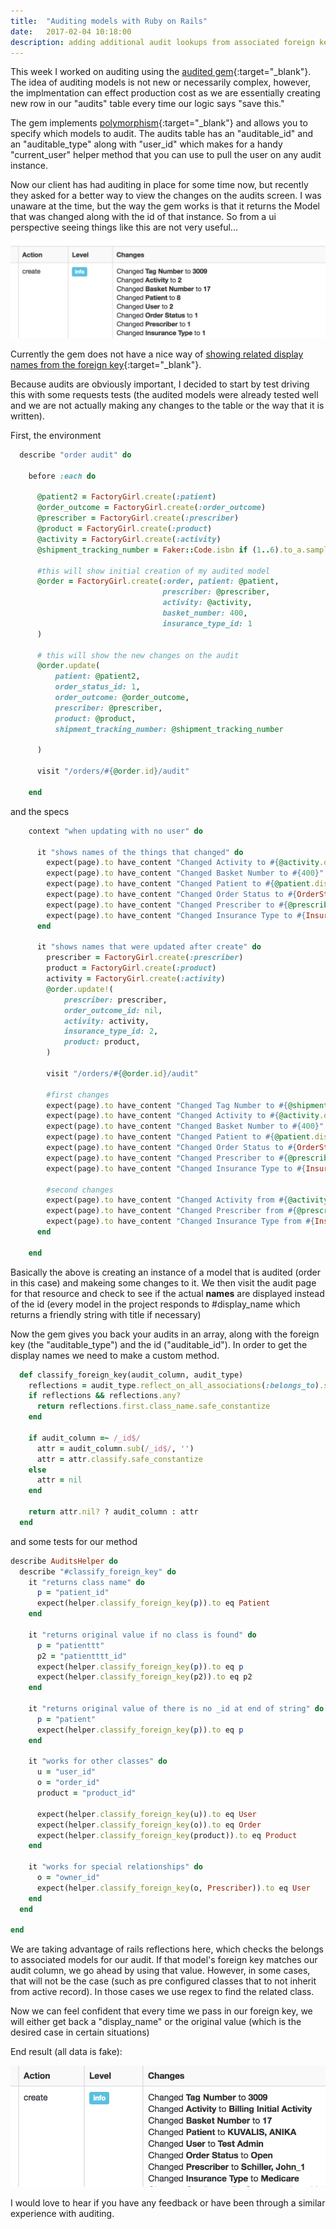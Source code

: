 ```yaml
---
title:  "Auditing models with Ruby on Rails"
date:   2017-02-04 10:18:00
description: adding additional audit lookups from associated foreign key
---
```


This week I worked on auditing using the [audited gem](https://github.com/collectiveidea/audited){:target="_blank"}. The idea of auditing models is  not new or necessarily complex, however, the implmentation can effect production cost as we are essentially creating new row in our "audits" table every time our logic says "save this."

The gem implements [polymorphism](https://johnromani90.github.io/2017/setting-up-polymorphism-in-ruby-on-rails/){:target="_blank"} and allows you to specify which models to audit. The audits table has an "auditable_id" and an "auditable_type" along with "user_id" which makes for a handy "current_user" helper method that you can use to pull the user on any audit instance.

Now our client has had auditing in place for some time now, but recently they asked for a better way to view the changes on the audits screen. I was unaware at the time, but the way the gem works is that it returns the Model that was changed along with the id of that instance. So from a ui perspective seeing things like this are not very useful...

![alt text](/assets/images/before_screenshot.png "before")

Currently the gem does not have a nice way of [showing related display names from the foreign key](https://github.com/collectiveidea/audited/issues/156){:target="_blank"}.

Because audits are obviously important, I decided to start by test driving this with some requests tests (the audited models were already tested well and we are not actually making any changes to the table or the way that it is written). 

First, the environment

```ruby
  describe "order audit" do

    before :each do

      @patient2 = FactoryGirl.create(:patient)
      @order_outcome = FactoryGirl.create(:order_outcome)
      @prescriber = FactoryGirl.create(:prescriber)
      @product = FactoryGirl.create(:product)
      @activity = FactoryGirl.create(:activity)
      @shipment_tracking_number = Faker::Code.isbn if (1..6).to_a.sample == 1

      #this will show initial creation of my audited model
      @order = FactoryGirl.create(:order, patient: @patient,
                                  prescriber: @prescriber,
                                  activity: @activity,
                                  basket_number: 400,
                                  insurance_type_id: 1
      )

      # this will show the new changes on the audit
      @order.update(
          patient: @patient2,
          order_status_id: 1,
          order_outcome: @order_outcome,
          prescriber: @prescriber,
          product: @product,
          shipment_tracking_number: @shipment_tracking_number

      )

      visit "/orders/#{@order.id}/audit"

    end
```

and the specs

```ruby
    context "when updating with no user" do

      it "shows names of the things that changed" do
        expect(page).to have_content "Changed Activity to #{@activity.display_name}"
        expect(page).to have_content "Changed Basket Number to #{400}"
        expect(page).to have_content "Changed Patient to #{@patient.display_name}"
        expect(page).to have_content "Changed Order Status to #{OrderStatus.find(1).display_name}"
        expect(page).to have_content "Changed Prescriber to #{@prescriber.display_name}"
        expect(page).to have_content "Changed Insurance Type to #{InsuranceType.find(1).display_name}"
      end

      it "shows names that were updated after create" do
        prescriber = FactoryGirl.create(:prescriber)
        product = FactoryGirl.create(:product)
        activity = FactoryGirl.create(:activity)
        @order.update!(
            prescriber: prescriber,
            order_outcome_id: nil,
            activity: activity,
            insurance_type_id: 2,
            product: product,
        )

        visit "/orders/#{@order.id}/audit"

        #first changes
        expect(page).to have_content "Changed Tag Number to #{@shipment_tracking_number}"
        expect(page).to have_content "Changed Activity to #{@activity.display_name}"
        expect(page).to have_content "Changed Basket Number to #{400}"
        expect(page).to have_content "Changed Patient to #{@patient.display_name}"
        expect(page).to have_content "Changed Order Status to #{OrderStatus.find(1).display_name}"
        expect(page).to have_content "Changed Prescriber to #{@prescriber.display_name}"
        expect(page).to have_content "Changed Insurance Type to #{InsuranceType.find(1).display_name}"

        #second changes
        expect(page).to have_content "Changed Activity from #{@activity.display_name} to #{activity.display_name}"
        expect(page).to have_content "Changed Prescriber from #{@prescriber.display_name} to #{prescriber.display_name}"
        expect(page).to have_content "Changed Insurance Type from #{InsuranceType.find(1).display_name} to #{InsuranceType.find(2).display_name}"
      end

    end
```

Basically the above is creating an instance of a model that is audited (order in this case) and makeing some changes to it. We then visit the audit page for that resource and check to see if the actual __names__ are displayed instead of the id (every model in the project responds to #display_name which returns a friendly string with title if necessary)

Now the gem gives you back your audits in an array, along with the foreign key (the "auditable_type") and the id ("auditable_id"). In order to get the display names we need to make a custom method.

```ruby
  def classify_foreign_key(audit_column, audit_type)
    reflections = audit_type.reflect_on_all_associations(:belongs_to).select{|r| r.foreign_key == audit_column} if audit_type.respond_to?(:reflect_on_all_associations)
    if reflections && reflections.any?
      return reflections.first.class_name.safe_constantize
    end

    if audit_column =~ /_id$/
      attr = audit_column.sub(/_id$/, '')
      attr = attr.classify.safe_constantize
    else
      attr = nil
    end

    return attr.nil? ? audit_column : attr
  end
```

and some tests for our method

```ruby
describe AuditsHelper do
  describe "#classify_foreign_key" do
    it "returns class name" do
      p = "patient_id"
      expect(helper.classify_foreign_key(p)).to eq Patient
    end

    it "returns original value if no class is found" do
      p = "patienttt"
      p2 = "patientttt_id"
      expect(helper.classify_foreign_key(p)).to eq p
      expect(helper.classify_foreign_key(p2)).to eq p2
    end

    it "returns original value of there is no _id at end of string" do
      p = "patient"
      expect(helper.classify_foreign_key(p)).to eq p
    end

    it "works for other classes" do
      u = "user_id"
      o = "order_id"
      product = "product_id"

      expect(helper.classify_foreign_key(u)).to eq User
      expect(helper.classify_foreign_key(o)).to eq Order
      expect(helper.classify_foreign_key(product)).to eq Product
    end
    
    it "works for special relationships" do
      o = "owner_id"
      expect(helper.classify_foreign_key(o, Prescriber)).to eq User
    end
  end

end
```

We are taking advantage of rails reflections here, which checks the belongs to associated models for our audit. If that model's foreign key matches our audit column, we go ahead by using that value. However, in some cases, that will not be the case (such as pre configured classes that to not inherit from active record). In those cases we use regex to find the related class.

Now we can feel confident that every time we pass in our foreign key, we will either get back a "display_name" or the original value (which is the desired case in certain situations)

End result (all data is fake):

![alt text](/assets/images/end_screen_shot.png "before")

I would love to hear if you have any feedback or have been through a similar experience with auditing.

